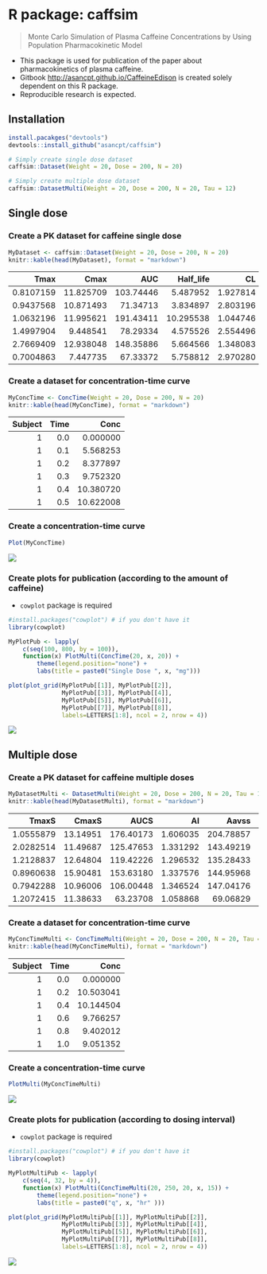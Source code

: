 


# R package: caffsim

> Monte Carlo Simulation of Plasma Caffeine Concentrations by Using Population Pharmacokinetic Model

- This package is used for publication of the paper about pharmacokinetics of plasma caffeine.
- Gitbook <http://asancpt.github.io/CaffeineEdison> is created solely dependent on this R package.
- Reproducible research is expected.



## Installation


```r
install.pacakges("devtools")
devtools::install_github("asancpt/caffsim")

# Simply create single dose dataset
caffsim::Dataset(Weight = 20, Dose = 200, N = 20) 

# Simply create multiple dose dataset
caffsim::DatasetMulti(Weight = 20, Dose = 200, N = 20, Tau = 12) 
```

## Single dose

### Create a PK dataset for caffeine single dose


```r
MyDataset <- caffsim::Dataset(Weight = 20, Dose = 200, N = 20)
knitr::kable(head(MyDataset), format = "markdown")
```



|      Tmax|      Cmax|       AUC| Half_life|       CL|        V|        Ka|        Ke|
|---------:|---------:|---------:|---------:|--------:|--------:|---------:|---------:|
| 0.8107159| 11.825709| 103.74446|  5.487952| 1.927814| 15.26659| 4.5466571| 0.1262766|
| 0.9437568| 10.871493|  71.34713|  3.834897| 2.803196| 15.51222| 3.2387631| 0.1807089|
| 1.0632196| 11.995621| 191.43411| 10.295538| 1.044746| 15.52124| 3.8806768| 0.0673107|
| 1.4997904|  9.448541|  78.29334|  4.575526| 2.554496| 16.86603| 1.8029281| 0.1514580|
| 2.7669409| 12.938048| 148.35886|  5.664566| 1.348083| 11.01920| 0.8018213| 0.1223395|
| 0.7004863|  7.447735|  67.33372|  5.758812| 2.970280| 24.68295| 5.6034382| 0.1203373|

### Create a dataset for concentration-time curve


```r
MyConcTime <- ConcTime(Weight = 20, Dose = 200, N = 20)
knitr::kable(head(MyConcTime), format = "markdown")
```



| Subject| Time|      Conc|
|-------:|----:|---------:|
|       1|  0.0|  0.000000|
|       1|  0.1|  5.568253|
|       1|  0.2|  8.377897|
|       1|  0.3|  9.752320|
|       1|  0.4| 10.380720|
|       1|  0.5| 10.622008|

### Create a concentration-time curve


```r
Plot(MyConcTime)
```

<img src="Figures/MyPlotMyConcTime-1.png" style="display: block; margin: auto;" />

### Create plots for publication (according to the amount of caffeine)

- `cowplot` package is required


```r
#install.packages("cowplot") # if you don't have it
library(cowplot)

MyPlotPub <- lapply(
    c(seq(100, 800, by = 100)), 
    function(x) PlotMulti(ConcTime(20, x, 20)) + 
        theme(legend.position="none") + 
        labs(title = paste0("Single Dose ", x, "mg")))

plot(plot_grid(MyPlotPub[[1]], MyPlotPub[[2]],
               MyPlotPub[[3]], MyPlotPub[[4]],
               MyPlotPub[[5]], MyPlotPub[[6]],
               MyPlotPub[[7]], MyPlotPub[[8]],
               labels=LETTERS[1:8], ncol = 2, nrow = 4))
```

<img src="Figures/MyPlotPub-1.png" style="display: block; margin: auto;" />

## Multiple dose

### Create a PK dataset for caffeine multiple doses


```r
MyDatasetMulti <- DatasetMulti(Weight = 20, Dose = 200, N = 20, Tau = 12)
knitr::kable(head(MyDatasetMulti), format = "markdown")
```



|     TmaxS|    CmaxS|      AUCS|       AI|     Aavss|     Cavss|   Cmaxss|    Cminss|
|---------:|--------:|---------:|--------:|---------:|---------:|--------:|---------:|
| 1.0555879| 13.14951| 176.40173| 1.606035| 204.78857| 14.700144| 23.00894| 8.6823945|
| 2.0282514| 11.49687| 125.47653| 1.331292| 143.49219| 10.456378| 19.36208| 4.8182540|
| 1.2128837| 12.64804| 119.42226| 1.296532| 135.28433|  9.951855| 19.03556| 4.3536552|
| 0.8960638| 15.90481| 153.63180| 1.337576| 144.95968| 12.802650| 23.57744| 5.9504468|
| 0.7942288| 10.96006| 106.00448| 1.346524| 147.04176|  8.833706| 16.14516| 4.1549125|
| 1.2072415| 11.38633|  63.23708| 1.058868|  69.06829|  5.269757| 16.12424| 0.8964275|

### Create a dataset for concentration-time curve


```r
MyConcTimeMulti <- ConcTimeMulti(Weight = 20, Dose = 200, N = 20, Tau = 12, Repeat = 10)
knitr::kable(head(MyConcTimeMulti), format = "markdown")
```



| Subject| Time|      Conc|
|-------:|----:|---------:|
|       1|  0.0|  0.000000|
|       1|  0.2| 10.503041|
|       1|  0.4| 10.144504|
|       1|  0.6|  9.766257|
|       1|  0.8|  9.402012|
|       1|  1.0|  9.051352|

### Create a concentration-time curve


```r
PlotMulti(MyConcTimeMulti)
```

<img src="Figures/MyPlotMultiMyConcTimeMulti-1.png" style="display: block; margin: auto;" />

### Create plots for publication (according to dosing interval)

- `cowplot` package is required


```r
#install.packages("cowplot") # if you don't have it
library(cowplot)

MyPlotMultiPub <- lapply(
    c(seq(4, 32, by = 4)), 
    function(x) PlotMulti(ConcTimeMulti(20, 250, 20, x, 15)) + 
        theme(legend.position="none") + 
        labs(title = paste0("q", x, "hr" )))

plot(plot_grid(MyPlotMultiPub[[1]], MyPlotMultiPub[[2]],
               MyPlotMultiPub[[3]], MyPlotMultiPub[[4]],
               MyPlotMultiPub[[5]], MyPlotMultiPub[[6]],
               MyPlotMultiPub[[7]], MyPlotMultiPub[[8]],
               labels=LETTERS[1:8], ncol = 2, nrow = 4))
```

<img src="Figures/MyPlotMultiPub-1.png" style="display: block; margin: auto;" />

